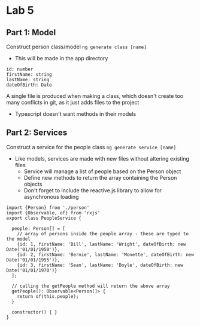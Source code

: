 # Lab 5

## Part 1: Model
Construct person class/model `ng generate class [name]`
* This will be made in the app directory
```
id: number
firstName: string
lastName: string
dateOfBirth: Date
```
A single file is produced when making a class, which doesn't create too many conflicts in git, as it just adds files to the project

* Typescript doesn't want methods in their models

## Part 2: Services
Construct a service for the people class `ng generate service [name]`
* Like models, services are made with new files without altering existing files
    * Service will manage a list of people based on the Person object
    * Define new methods to return the array containing the Person objects
    * Don't forget to include the reactive.js library to allow for asynchronous loading
```
import {Person} from './person'
import {Observable, of} from 'rxjs'
export class PeopleService {

  people: Person[] = [
    // array of persons inside the people array - these are typed to the model
    {id: 1, firstName: 'Bill', lastName: 'Wright', dateOfBirth: new Date('01/01/1950')},
    {id: 2, firstName: 'Bernie', lastName: 'Monette', dateOfBirth: new Date('01/01/1955')},
    {id: 3, firstName: 'Sean', lastName: 'Doyle', dateOfBirth: new Date('01/01/1970')}
  ];

  // calling the getPeople method will return the above array
  getPeople(): Observable<Person[]> {
    return of(this.people);
  }

  constructor() { }
}
```